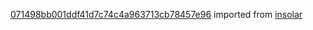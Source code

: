 [071498bb001ddf41d7c74c4a963713cb78457e96](https://github.com/insolar/insolar/commit/071498bb001ddf41d7c74c4a963713cb78457e96) imported from [insolar](https://github.com/insolar/insolar)
